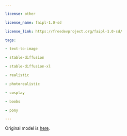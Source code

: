 ---
license: other
license_name: faipl-1.0-sd
license_link: https://freedevproject.org/faipl-1.0-sd/
tags:
- text-to-image
- stable-diffusion
- stable-diffusion-xl
- realistic
- photorealistic
- cosplay
- boobs
- pony
---

Original model is [here](https://civitai.com/models/349587/titaniamix-realistic-pony-sd15?modelVersionId=606661).

